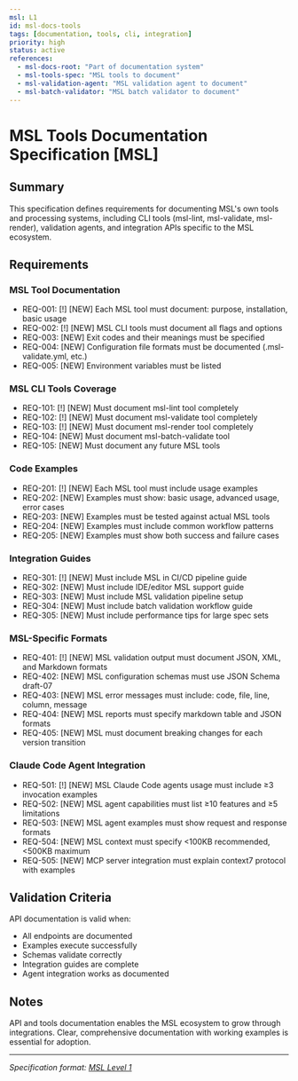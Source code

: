 ```yaml
---
msl: L1
id: msl-docs-tools
tags: [documentation, tools, cli, integration]
priority: high
status: active
references:
  - msl-docs-root: "Part of documentation system"
  - msl-tools-spec: "MSL tools to document"
  - msl-validation-agent: "MSL validation agent to document"
  - msl-batch-validator: "MSL batch validator to document"
---
```


# MSL Tools Documentation Specification [MSL]

## Summary

This specification defines requirements for documenting MSL's own tools and processing systems, including CLI tools (msl-lint, msl-validate, msl-render), validation agents, and integration APIs specific to the MSL ecosystem.

## Requirements

### MSL Tool Documentation

- REQ-001: [!] [NEW] Each MSL tool must document: purpose, installation, basic usage
- REQ-002: [!] [NEW] MSL CLI tools must document all flags and options
- REQ-003: [NEW] Exit codes and their meanings must be specified
- REQ-004: [NEW] Configuration file formats must be documented (.msl-validate.yml, etc.)
- REQ-005: [NEW] Environment variables must be listed

### MSL CLI Tools Coverage

- REQ-101: [!] [NEW] Must document msl-lint tool completely
- REQ-102: [!] [NEW] Must document msl-validate tool completely
- REQ-103: [!] [NEW] Must document msl-render tool completely
- REQ-104: [NEW] Must document msl-batch-validate tool
- REQ-105: [NEW] Must document any future MSL tools

### Code Examples

- REQ-201: [!] [NEW] Each MSL tool must include usage examples
- REQ-202: [NEW] Examples must show: basic usage, advanced usage, error cases
- REQ-203: [NEW] Examples must be tested against actual MSL tools
- REQ-204: [NEW] Examples must include common workflow patterns
- REQ-205: [NEW] Examples must show both success and failure cases

### Integration Guides

- REQ-301: [!] [NEW] Must include MSL in CI/CD pipeline guide
- REQ-302: [NEW] Must include IDE/editor MSL support guide
- REQ-303: [NEW] Must include MSL validation pipeline setup
- REQ-304: [NEW] Must include batch validation workflow guide
- REQ-305: [NEW] Must include performance tips for large spec sets

### MSL-Specific Formats

- REQ-401: [!] [NEW] MSL validation output must document JSON, XML, and Markdown formats
- REQ-402: [NEW] MSL configuration schemas must use JSON Schema draft-07
- REQ-403: [NEW] MSL error messages must include: code, file, line, column, message
- REQ-404: [NEW] MSL reports must specify markdown table and JSON formats
- REQ-405: [NEW] MSL must document breaking changes for each version transition

### Claude Code Agent Integration

- REQ-501: [!] [NEW] MSL Claude Code agents usage must include ≥3 invocation examples
- REQ-502: [NEW] MSL agent capabilities must list ≥10 features and ≥5 limitations
- REQ-503: [NEW] MSL agent examples must show request and response formats
- REQ-504: [NEW] MSL context must specify <100KB recommended, <500KB maximum
- REQ-505: [NEW] MCP server integration must explain context7 protocol with examples

## Validation Criteria

API documentation is valid when:
- All endpoints are documented
- Examples execute successfully
- Schemas validate correctly
- Integration guides are complete
- Agent integration works as documented

## Notes

API and tools documentation enables the MSL ecosystem to grow through integrations. Clear, comprehensive documentation with working examples is essential for adoption.

---
*Specification format: [MSL Level 1](https://github.com/chrs-myrs/msl-specification)*
